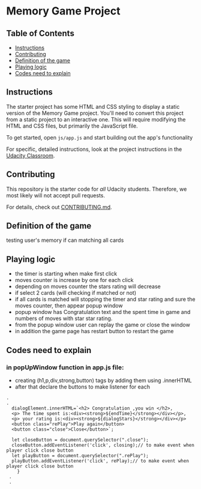 # Memory Game Project

## Table of Contents

* [Instructions](#instructions)
* [Contributing](#contributing)
* [Definition of the game](#Definition-The-Game)
* [Playing logic](#Playing-logic)
* [Codes need to explain](#codes-need-to-explain)


## Instructions

The starter project has some HTML and CSS styling to display a static version of the Memory Game project. You'll need to convert this project from a static project to an interactive one. This will require modifying the HTML and CSS files, but primarily the JavaScript file.

To get started, open `js/app.js` and start building out the app's functionality

For specific, detailed instructions, look at the project instructions in the [Udacity Classroom](https://classroom.udacity.com/me).

## Contributing

This repository is the starter code for _all_ Udacity students. Therefore, we most likely will not accept pull requests.

For details, check out [CONTRIBUTING.md](CONTRIBUTING.md).


## Definition of the game
testing user's memory if can matching all cards

## Playing logic
- the timer is starting when make first click
- moves counter is increase by one for each click
- depending on moves counter the stars rating will decrease
- if select 2 cards (will checking if matched or not)
- if all cards is matched will stopping the timer and star rating and sure
 the moves counter, then appear popup window
- popup window has Congratulation text and the spent time in game and numbers of
moves with star star rating.
- from the popup window user can replay the game or close the window
- in addition the game page has restart button to restart the game

## Codes need to explain
### in popUpWindow function in app.js file:
  - creating (h1,p,div,strong,button) tags by adding them using .innerHTML
  - after that declare the buttons to make listener for each

```
.
.
  dialogElement.innerHTML=`<h2> Congratulation ,you win </h2>,
  <p> The time spent is:<div><strong>${endTime}</strong></div></p>,
  <p> your rating is:<div><strong>${dialogStars}</strong></div></p>
  <button class="rePlay">Play again</button>
  <button class="close">Close</button>`;

  let closeButton = document.querySelector(".close");
  closeButton.addEventListener('click', closing);// to make event when player click close button
  let playButton = document.querySelector(".rePlay");
  playButton.addEventListener('click', rePlay);// to make event when player click close button
    }
 .
 .
```
